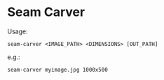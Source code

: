 # Seam Carver
Usage:
```
seam-carver <IMAGE_PATH> <DIMENSIONS> [OUT_PATH]
```
e.g.:
```
seam-carver myimage.jpg 1000x500
```